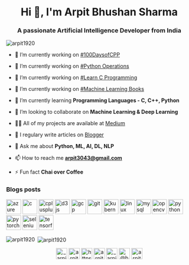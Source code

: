 <h1 align="center">Hi 👋, I'm Arpit Bhushan Sharma</h1>
<h3 align="center">A passionate Artificial Intelligence Developer from India</h3>

<p align="left"> <img src="https://komarev.com/ghpvc/?username=arpit1920" alt="arpit1920" /> </p>

- 🔭 I’m currently working on [#100DaysofCPP](https://github.com/arpit1920/100-days-of-Cpp)
- 🔭 I’m currently working on [#Python Operations](https://github.com/arpit1920/python-Operations)
- 🔭 I’m currently working on [#Learn C Programming](https://github.com/arpit1920/Learning-C-Programming)
- 🔭 I’m currently working on [#Machine Learning Books](https://github.com/arpit1920/Machine-Learning-Books)
- 🌱 I’m currently learning **Programming Languages - C, C++, Python**

- 👯 I’m looking to collaborate on **Machine Learning & Deep Learning**

- 👨‍💻 All of my projects are available at [Medium](https://arpit3043.medium.com/)

- 📝 I regulary write articles on [Blogger](https://www.arpit-ml.blogspot.com)

- 💬 Ask me about **Python, ML, AI, DL, NLP**

- 📫 How to reach me **arpit3043@gmail.com**

- ⚡ Fun fact **Chai over Coffee**

### Blogs posts
<!-- BLOG-POST-LIST:START -->
<!-- BLOG-POST-LIST:END -->

<p align="left"><img src="https://www.vectorlogo.zone/logos/microsoft_azure/microsoft_azure-icon.svg" alt="azure" width="40" height="40"/> <img src="https://devicons.github.io/devicon/devicon.git/icons/c/c-original.svg" alt="c" width="40" height="40"/> <img src="https://devicons.github.io/devicon/devicon.git/icons/cplusplus/cplusplus-original.svg" alt="cplusplus" width="40" height="40"/> <img src="https://devicons.github.io/devicon/devicon.git/icons/d3js/d3js-original.svg" alt="d3js" width="40" height="40"/> <img src="https://www.vectorlogo.zone/logos/google_cloud/google_cloud-icon.svg" alt="gcp" width="40" height="40"/> <img src="https://www.vectorlogo.zone/logos/git-scm/git-scm-icon.svg" alt="git" width="40" height="40"/> <img src="https://www.vectorlogo.zone/logos/kubernetes/kubernetes-icon.svg" alt="kubernetes" width="40" height="40"/> <img src="https://devicons.github.io/devicon/devicon.git/icons/linux/linux-original.svg" alt="linux" width="40" height="40"/> <img src="https://devicons.github.io/devicon/devicon.git/icons/mysql/mysql-original-wordmark.svg" alt="mysql" width="40" height="40"/> <img src="https://www.vectorlogo.zone/logos/opencv/opencv-icon.svg" alt="opencv" width="40" height="40"/> <img src="https://devicons.github.io/devicon/devicon.git/icons/python/python-original.svg" alt="python" width="40" height="40"/> <img src="https://www.vectorlogo.zone/logos/pytorch/pytorch-icon.svg" alt="pytorch" width="40" height="40"/> <img src="https://raw.githubusercontent.com/detain/svg-logos/780f25886640cef088af994181646db2f6b1a3f8/svg/selenium-logo.svg" alt="selenium" width="40" height="40"/> <img src="https://www.vectorlogo.zone/logos/tensorflow/tensorflow-icon.svg" alt="tensorflow" width="40" height="40"/></p>

<p><img align="left" src="https://github-readme-stats.vercel.app/api/top-langs/?username=arpit1920&layout=compact" alt="arpit1920" /></p>

<p>&nbsp;<img align="center" src="https://github-readme-stats.vercel.app/api?username=arpit1920&show_icons=true" alt="arpit1920" /></p>

<p align="center">
<a href="https://twitter.com/_arpit_bhushan_" target="blank"><img align="center" src="https://cdn.jsdelivr.net/npm/simple-icons@3.0.1/icons/twitter.svg" alt="_arpit_bhushan_" height="30" width="30" /></a>
<a href="https://linkedin.com/in/arpit-bhushan-sharma-584b7a157" target="blank"><img align="center" src="https://cdn.jsdelivr.net/npm/simple-icons@3.0.1/icons/linkedin.svg" alt="arpit-bhushan-sharma-584b7a157" height="30" width="30" /></a>
<a href="https://stackoverflow.com/users/https://stackoverflow.com/users/12340316/arpit-sharma" target="blank"><img align="center" src="https://cdn.jsdelivr.net/npm/simple-icons@3.0.1/icons/stackoverflow.svg" alt="https://stackoverflow.com/users/12340316/arpit-sharma" height="30" width="30" /></a>
<a href="https://kaggle.com/arpit3043" target="blank"><img align="center" src="https://cdn.jsdelivr.net/npm/simple-icons@3.0.1/icons/kaggle.svg" alt="arpit3043" height="30" width="30" /></a>
<a href="https://instagram.com/_arpit_bhushan" target="blank"><img align="center" src="https://cdn.jsdelivr.net/npm/simple-icons@3.0.1/icons/instagram.svg" alt="_arpit_bhushan" height="30" width="30" /></a>
<a href="https://arpit3043.medium.com/" target="blank"><img align="center" src="https://cdn.jsdelivr.net/npm/simple-icons@3.0.1/icons/medium.svg" alt="@bhushansharmaarpit" height="30" width="30" /></a>
<a href="https://www.hackerrank.com/arpit3043" target="blank"><img align="center" src="https://cdn.jsdelivr.net/npm/simple-icons@3.0.1/icons/hackerrank.svg" alt="arpit3043" height="30" width="30" /></a>
</p>
